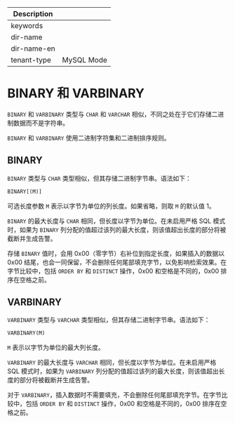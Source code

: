 | Description   |                 |
|---------------|-----------------|
| keywords      |                 |
| dir-name      |                 |
| dir-name-en   |                 |
| tenant-type   | MySQL Mode      |

# BINARY 和 VARBINARY

`BINARY` 和 `VARBINARY` 类型与 `CHAR` 和 `VARCHAR` 相似，不同之处在于它们存储二进制数据而不是字符串。

`BINARY` 和 `VARBINARY` 使用二进制字符集和二进制排序规则。

## BINARY

`BINARY` 类型与 `CHAR` 类型相似，但其存储二进制字节串。语法如下：

```sql
BINARY[(M)]
```

可选长度参数 `M` 表示以字节为单位的列长度。如果省略，则取 `M` 的默认值 1。

`BINARY` 的最大长度与 `CHAR` 相同，但长度以字节为单位。在未启用严格 SQL 模式时，如果为 `BINARY` 列分配的值超过该列的最大长度，则该值超出长度的部分将被截断并生成告警。

存储 `BINARY` 值时，会用 0x00（零字节）右补位到指定长度，如果插入的数据以 0x00 结尾，也会一同保留，不会删除任何尾部填充字节，以免影响检索效果。在字节比较中，包括 `ORDER BY` 和 `DISTINCT` 操作，0x00 和空格是不同的，0x00 排序在空格之前。

## VARBINARY

`VARBINARY` 类型与 `VARCHAR` 类型相似，但其存储二进制字节串。语法如下：

```sql
VARBINARY(M)
```

`M` 表示以字节为单位的最大列长度。

`VARBINARY` 的最大长度与 `VARCHAR` 相同，但长度以字节为单位。在未启用严格 SQL 模式时，如果为 `VARBINARY` 列分配的值超过该列的最大长度，则该值超出长度的部分将被截断并生成告警。

对于 `VARBINARY`，插入数据时不需要填充，不会删除任何尾部填充字节。在字节比较中，包括 `ORDER BY` 和 `DISTINCT` 操作，0x00 和空格是不同的，0x00 排序在空格之前。
